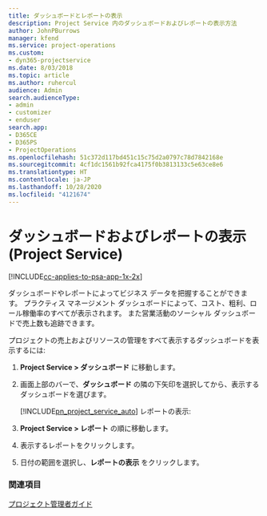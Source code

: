 ```yaml
---
title: ダッシュボードとレポートの表示
description: Project Service 内のダッシュボードおよびレポートの表示方法
author: JohnPBurrows
manager: kfend
ms.service: project-operations
ms.custom:
- dyn365-projectservice
ms.date: 8/03/2018
ms.topic: article
ms.author: ruhercul
audience: Admin
search.audienceType:
- admin
- customizer
- enduser
search.app:
- D365CE
- D365PS
- ProjectOperations
ms.openlocfilehash: 51c372d117bd451c15c75d2a0797c78d7842168e
ms.sourcegitcommit: 4cf1dc1561b92fca4175f0b3813133c5e63ce8e6
ms.translationtype: HT
ms.contentlocale: ja-JP
ms.lasthandoff: 10/28/2020
ms.locfileid: "4121674"
---
```

# <a name="view-dashboards-and-reports-project-service"></a>ダッシュボードおよびレポートの表示 (Project Service)

[!INCLUDE[cc-applies-to-psa-app-1x-2x](../includes/cc-applies-to-psa-app-1x-2x.md)]

ダッシュボードやレポートによってビジネス データを把握することができます。 プラクティス マネージメント ダッシュボードによって、コスト、粗利、ロール稼働率のすべてが表示されます。 また営業活動のソーシャル ダッシュボードで売上数も追跡できます。  
  
 プロジェクトの売上およびリソースの管理をすべて表示するダッシュボードを表示するには:  
  
1. **Project Service > ダッシュボード** に移動します。  
  
2. 画面上部のバーで、**ダッシュボード** の隣の下矢印を選択してから、表示するダッシュボードを選びます。  
  
   [!INCLUDE[pn_project_service_auto](../includes/pn-project-service-auto.md)] レポートの表示:  
  
3. **Project Service > レポート** の順に移動します。  
  
4. 表示するレポートをクリックします。  
  
5. 日付の範囲を選択し、**レポートの表示** をクリックします。  
  
### <a name="see-also"></a>関連項目  
 [プロジェクト管理者ガイド](../psa/project-manager-guide.md)
